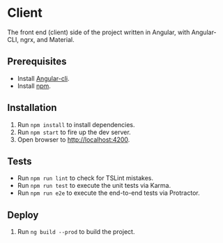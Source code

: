 # Client

The front end (client) side of the project written in Angular, with Angular-CLI, ngrx, and Material.

## Prerequisites

* Install [Angular-cli](https://github.com/angular/angular-cli).
* Install [npm](https://nodejs.org/en/).

## Installation

1. Run `npm install` to install dependencies.
2. Run `npm start` to fire up the dev server.
3. Open browser to [http://localhost:4200](http://localhost:4200).

## Tests

* Run `npm run lint` to check for TSLint mistakes.
* Run `npm run test` to execute the unit tests via Karma.
* Run `npm run e2e` to execute the end-to-end tests via Protractor.

## Deploy

1. Run `ng build --prod` to build the project.
